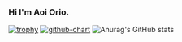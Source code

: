 ### Hi I'm Aoi Orio.

<!--
**aoiorio/aoiorio** is a ✨ _special_ ✨ repository because its `README.md` (this file) appears on your GitHub profile.

Here are some ideas to get you started:

- 🔭 I’m currently working on ...
- 🌱 I’m currently learning ...
- 👯 I’m looking to collaborate on ...
- 🤔 I’m looking for help with ...
- 💬 Ask me about ...
- 📫 How to reach me: ...
- 😄 Pronouns: ...
- ⚡ Fun fact: ...
-->
[![trophy](https://github-profile-trophy.vercel.app/?username=aoiorio=dark)](https://github.com/ryo-ma/github-profile-trophy)
[![github-chart](https://github-chart.vercel.app/api?user=aoiorio)](https://github.com/rokumura7/github-chart)
![Anurag's GitHub stats](https://github-readme-stats.vercel.app/api?username=oiorio&show_icons=true&theme=tokyonight)

